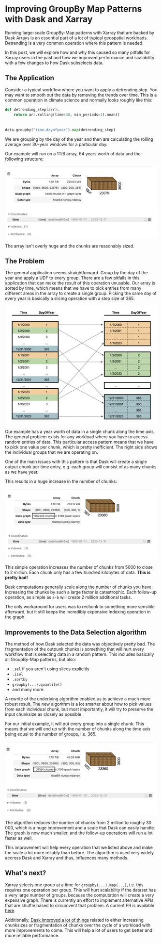 # Improving GroupBy Map Patterns with Dask and Xarray

Running large-scale GroupBy-Map patterns with Xarray that are backed by Dask Arrays is
an essential part of a lot of typical geospatial workloads. Detrending is a very common
operation where this pattern is needed.

In this post, we will explore how and why this caused so many pitfalls for Xarray users in
the past and how we improved performance and scalability with a few changes to how Dask
subselects data.

## The Application

Consider a typical workflow where you want to apply a detrending step. You may want to smooth out
the data by removing the trends over time. This is a common operation in climate science
and normally looks roughly like this:

```python
def detrending_step(arr):
    return arr.rolling(time=30, min_periods=1).mean()


data.groupby("time.dayofyear").map(detrending_step)
```

We are grouping by the day of the year and then are calculating the rolling average over
30-year windows for a particular day.

Our example will run on a 1TiB array, 64 years worth of data and the following structure:

![](input-array.png)

The array isn't overly huge and the chunks are reasonably sized.

## The Problem

The general application seems straightforward. Group by the day of the year and apply a UDF
to every group. There are a few pitfalls in this application that can make the result of
this operation unusable. Our array is sorted by time, which means that we have to pick
entries from many different areas in the array to create a single group. Picking the same day of 
every year is basically a slicing operation with a step size of 365.

![](indexing-data-selection.png "Data Selection Pattern")

Our example has a year worth of data in a single chunk along the time axis. The general problem
exists for any workload where you have to access random entries of data. This
particular access pattern means that we have to pick one value per chunk, which is pretty
inefficient. The right side shows the individual groups that we are operating on.

One of the main issues with this pattern is that Dask will create a single output chunk per time
entry, e.g. each group will consist of as many chunks as we have year.

This results in a huge increase in the number of chunks:

![](output-array-old.png)

This simple operation increases the number of chunks from 5000 to close to 2 million. Each
chunk only has a few hundred kilobytes of data. **This is pretty bad!**

Dask computations generally scale along the number of chunks you have. Increasing the chunks by such
a large factor is catastrophic. Each follow-up operation, as simple as ``a-b`` will create 2 million
additional tasks.

The only workaround for users was to rechunk to something more sensible afterward, but it
still keeps the incredibly expensive indexing operation in the graph.

## Improvements to the Data Selection algorithm

The method of how Dask selected the data was objectively pretty bad. The fragmentation of the
outpunk chunks is something that will hurt every workflow that is selecting data in a random
pattern. This includes basically all GroupBy-Map patterns, but also:

- ``.sel`` if you aren't using slices explicitly
- ``.isel``
- ``.sortby``
- ``groupby(...).quantile()``
- and many more.

A rewrite of the underlying algorithm enabled us to achieve a much more robust result. The new
algorithm is a lot smarter about how to pick values from each individual chunk, but most importantly, 
it will try to preserve the input chunksize as closely as possible. 

For our initial example, it will put every group into a single chunk. This means that we will
end up with the number of chunks along the time axis being equal to the number of groups, i.e. 365.

![](output-array-new.png)

The algorithm reduces the number of chunks from 2 million to roughly 30 000, which is a huge improvement
and a scale that Dask can easily handle. The graph is now much smaller, and the follow-up operations
will run a lot faster as well.

This improvement will help every operation that we listed above and make the scale a lot more
reliably than before. The algorithm is used very widely accross Dask and Xarray and thus, influences
many methods.

## What's next?

Xarray selects one group at a time for ``groupby(...).map(...)``, i.e. this requires one operation
per group. This will hurt scalability if the dataset has a very large number of groups, because
the computation will create a very expensive graph. There is currently an effort to implement alternative
APIs that are shuffle based to circumvent that problem. A current PR is available [here](https://github.com/pydata/xarray/pull/9320).

Additionally, [Dask improved a lot of things](https://docs.dask.org/en/stable/changelog.html#v2024-11-1) related to either increasing chunksizes or fragmentation
of chunks over the cycle of a workload with more improvements to come. This will help a lot of 
users to get better and more reliable performance. 
